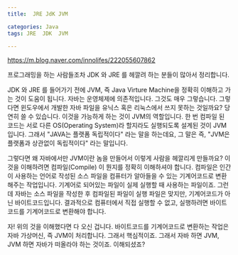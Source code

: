 ```yaml
---
title:  JRE JdK JVM

categories: Java 
tags: JRE  JDK  JVM
 
---
```


  
  
https://m.blog.naver.com/innolifes/222055607862  
  
프로그래밍을 하는 사람들조차 JDK 와 JRE 를 헤깔려 하는 분들이 많아서 정리합니다.   
   
JDK 와 JRE 를 들어가기 전에 JVM, 즉 Java Virture Machine을 정확히 이해하고 가는 것이 도움이 됩니다. 자바는 운영체제에 의존적입니다. 그것도 매우 그렇습니다. 그렇다면 윈도우에서 개발한 자바 파일을 유닉스 혹은 리눅스에서 쓰지 못하는 것일까요? 당연히 쓸 수 있습니다. 이것을 가능하게 하는 것이 JVM의 역할입니다. 한 번 컴파일 된 코드는 서로 다른 OS(Operating System)라 할지라도 실행되도록 설계된 것이 JVM입니다. 그래서 "JAVA는 플랫폼 독립적이다" 라는 말을 하는데요, 그 말은 즉, "JVM은 플랫폼과 상관없이 독립적이다" 라는 말입니다.  
   
그렇다면 왜 자바에서만 JVM이란 놈을 만들어서 이렇게 사람을 헤깔리게 만들까요? 이것을 이해하려면 컴파일(Compile) 이 뭔지를 정확히 이해하셔야 합니다. 컴파일은 인간이 사용하는 언어로 작성된 소스 파일을 컴퓨터가 알아들을 수 있는 기계어코드로 변환해주는 작업입니다. 기계어로 되어있는 파일이 실제 실행할 때 사용하는 파일이죠. 그런데 자바는 소스 파일을 작성한 후 컴파일된 파일이 실행 파일은 맞지만, 기계어코드가 아닌 바이트코드입니다. 결과적으로 컴퓨터에서 직접 실행할 수 없고, 실행하려면 바이트코드를 기계어코드로 변환해야 합니다.   
   
자! 위의 것을 이해했다면 다 오신 겁니다. 바이트코드를 기계어코드로 변환하는 작업은 자바 가상머신, 즉 JVM이 처리합니다. 그래서 핵심적이죠. 그래서 자바 하면 JVM, JVM 하면 자바가 떠올라야 하는 것이죠. 이해되셨죠?   
